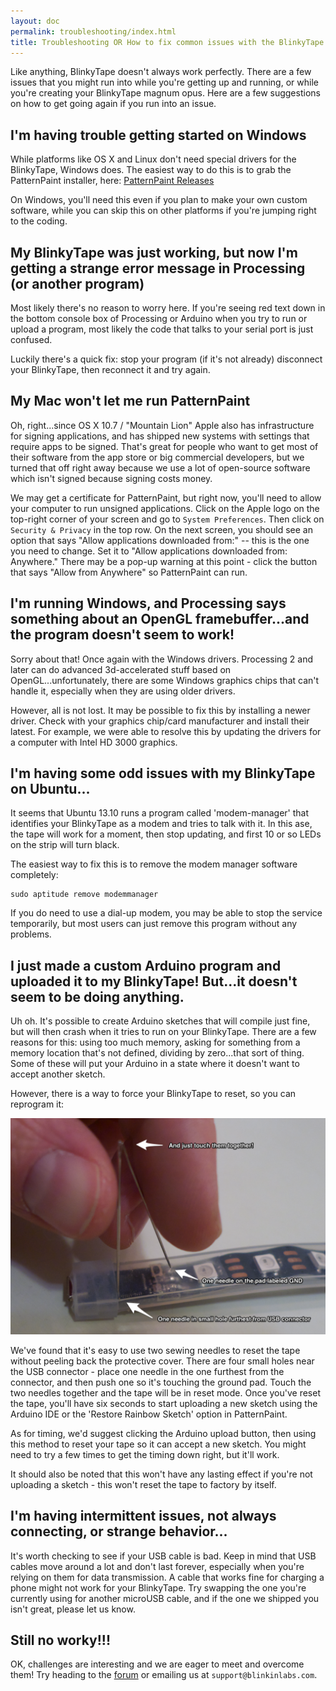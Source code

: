 ```yaml
---
layout: doc
permalink: troubleshooting/index.html
title: Troubleshooting OR How to fix common issues with the BlinkyTape
---
```

Like anything, BlinkyTape doesn't always work perfectly. There are a few issues that you might run into while you're getting up and running, or while you're creating your BlinkyTape magnum opus.  Here are a few suggestions on how to get going again if you run into an issue.

## I'm having trouble getting started on Windows
While platforms like OS X and Linux don't need special drivers for the BlinkyTape, Windows does. The easiest way to do this is to grab the PatternPaint installer, here: [PatternPaint Releases](https://github.com/Blinkinlabs/PatternPaint/releases)

On Windows, you'll need this even if you plan to make your own custom software, while you can skip this on other platforms if you're jumping right to the coding.

## My BlinkyTape was just working, but now I'm getting a strange error message in Processing (or another program)
Most likely there's no reason to worry here. If you're seeing red text down in the bottom console box of Processing or Arduino when you try to run or upload a program, most likely the code that talks to your serial port is just confused.

Luckily there's a quick fix: stop your program (if it's not already) disconnect your BlinkyTape, then reconnect it and try again. 

## My Mac won't let me run PatternPaint
Oh, right...since OS X 10.7 / "Mountain Lion" Apple also has infrastructure for signing applications, and has shipped new systems with settings that require apps to be signed. That's great for people who want to get most of their software from the app store or big commercial developers, but we turned that off right away because we use a lot of open-source software which isn't signed because signing costs money.
 
We may get a certificate for PatternPaint, but right now, you'll need to allow your computer to run unsigned applications.  Click on the Apple logo on the top-right corner of your screen and go to `System Preferences`. Then click on `Security & Privacy` in the top row. On the next screen, you should see an option that says "Allow applications downloaded from:" -- this is the one you need to change. Set it to "Allow applications downloaded from: Anywhere." There may be a pop-up warning at this point - click the button that says "Allow from Anywhere" so PatternPaint can run.

## I'm running Windows, and Processing says something about an OpenGL framebuffer...and the program doesn't seem to work!
Sorry about that! Once again with the Windows drivers. Processing 2 and later can do advanced 3d-accelerated stuff based on OpenGL...unfortunately, there are some Windows graphics chips that can't handle it, especially when they are using older drivers.

However, all is not lost. It may be possible to fix this by installing a newer driver. Check with your graphics chip/card manufacturer and install their latest. For example, we were able to resolve this by updating the drivers for a computer with Intel HD 3000 graphics.

## I'm having some odd issues with my BlinkyTape on Ubuntu...
It seems that Ubuntu 13.10 runs a program called 'modem-manager' that identifies your BlinkyTape as a modem and tries to talk with it. In this ase, the tape will work for a moment, then stop updating, and first 10 or so LEDs on the strip will turn black.  

The easiest way to fix this is to remove the modem manager software completely:

	sudo aptitude remove modemmanager

If you do need to use a dial-up modem, you may be able to stop the service temporarily, but most users can just remove this program without any problems.

## I just made a custom Arduino program and uploaded it to my BlinkyTape! But...it doesn't seem to be doing anything.
Uh oh. It's possible to create Arduino sketches that will compile just fine, but will then crash when it tries to run on your BlinkyTape. There are a few reasons for this: using too much memory, asking for something from a memory location that's not defined, dividing by zero...that sort of thing. Some of these will put your Arduino in a state where it doesn't want to accept another sketch.

However, there is a way to force your BlinkyTape to reset, so you can reprogram it:

![BlinkyTape Reset points](/images/blinkytape/big/bt_reset.png)

We've found that it's easy to use two sewing needles to reset the tape without peeling back the protective cover. There are four small holes near the USB connector - place one needle in the one furthest from the connector, and then push one so it's touching the ground pad.  Touch the two needles together and the tape will be in reset mode. Once you've reset the tape, you'll have six seconds to start uploading a new sketch using the Arduino IDE or the 'Restore Rainbow Sketch' option in PatternPaint.

As for timing, we'd suggest clicking the Arduino upload button, then using this method to reset your tape so it can accept a new sketch. You might need to try a few times to get the timing down right, but it'll work.

It should also be noted that this won't have any lasting effect if you're not uploading a sketch - this won't reset the tape to factory by itself.

## I'm having intermittent issues, not always connecting, or strange behavior...
It's worth checking to see if your USB cable is bad.  Keep in mind that USB cables move around a lot and don't last forever, especially when you're relying on them for data transmission.  A cable that works fine for charging a phone might not work for your BlinkyTape.  Try swapping the one you're currently using for another microUSB cable, and if the one we shipped you isn't great, please let us know.

## Still no worky!!!
OK, challenges are interesting and we are eager to meet and overcome them!  Try heading to the [forum](/forums) or emailing us at `support@blinkinlabs.com`.
